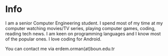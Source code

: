 # Info #

I am a senior Computer Engineering student. I spend most of my time at my computer watching movies/TV series, playing computer games, coding, reading tech news. I am keen on programming languages and I know most of the popular ones. I love coding for Android.

You can contact me via erdem.orman(at)boun.edu.tr